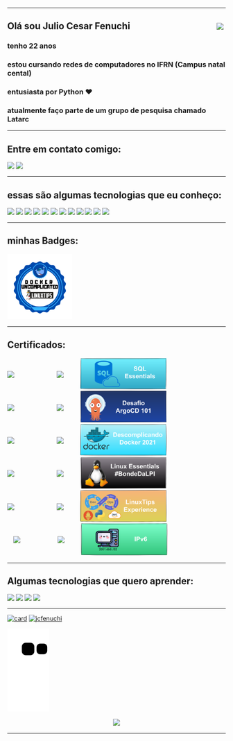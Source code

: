 
---
<div>
<div style=" float: right;margin: 5px;">
<a href="https://latarc.ifrn.edu.br/index.html"><img src="https://avatars.githubusercontent.com/u/19334784?s=280&v=4" width="150" heigth="150"/> </a>
</div>

## Olá sou **Julio Cesar Fenuchi**
### tenho 22 anos
### estou cursando **redes de computadores** no IFRN (Campus natal cental)
### entusiasta por **Python ♥**                                            
### atualmente faço parte de um grupo de pesquisa chamado **Latarc**
</div>


---

<div>

## **Entre em contato comigo:**
<a href="https://www.instagram.com/juliofenuchi/" target="_blank"><img src="https://img.shields.io/badge/-Instagram-%23E4405F?style=for-the-badge&logo=instagram&logoColor=white" target="_blank"></a>
<a href="https://www.linkedin.com/in/julio-cesar-477924259/" target="_blank"><img src="https://img.shields.io/badge/-LinkedIn-%230077B5?style=for-the-badge&logo=linkedin&logoColor=white" target="_blank"></a> 
</div>

<div class="icons">

---
## **essas são algumas tecnologias que eu conheço:**

<img src="https://cdn.jsdelivr.net/gh/devicons/devicon/icons/python/python-original-wordmark.svg" width="60" heigth="60" />
<img src="https://cdn.jsdelivr.net/gh/devicons/devicon/icons/linux/linux-original.svg" width="60" heigth="60" />
<img src="https://cdn.jsdelivr.net/gh/devicons/devicon/icons/docker/docker-original-wordmark.svg" width="60" heigth="60" />
<img src="https://openwhisk.apache.org/images/deployments/logo-docker-compose-text.svg" width="100" heigth="60" />
<img src="https://mininet-wifi.github.io/assets/img/logo.png" width="120" heigth="60" />
<img src="https://containernet.github.io/assets/logo.png" width="60" heigth="60" />
<img src="https://cdn.jsdelivr.net/gh/devicons/devicon/icons/flask/flask-original-wordmark.svg" width="80" heigth="60" />
<img src="https://cdn.jsdelivr.net/gh/devicons/devicon/icons/mysql/mysql-original-wordmark.svg" width="60" heigth="60" />
<img src="https://cdn.jsdelivr.net/gh/devicons/devicon/icons/php/php-original.svg" width="60" heigth="60" />
<img src="https://cdn.jsdelivr.net/gh/devicons/devicon/icons/prometheus/prometheus-original-wordmark.svg" width="60" heigth="60" />
<img src="https://cdn.jsdelivr.net/gh/devicons/devicon/icons/grafana/grafana-original-wordmark.svg" width="60" heigth="60" /> 
<img src="https://www.khomp.com/wp-content/uploads/2017/10/logo-asterisk-vetor-2.jpg" width="60" heigth="60" />
</div>

---
## **minhas Badges:**
<a href="https://lwfiles.blob.core.windows.net/633c72fac8c963ec854a3950-private/attachments/Badge%20Docker.png?sv=2014-02-14&st=2023-02-18T09%3A50%3A17Z&se=2023-02-18T09%3A52%3A17Z&sr=b&sp=r&rscd=&sig=rtjGY3leZWyfNAWjZUza5XIz7Z42Aj38nT%2FYfbj7bNs%3D"> <img src="./images/Badge_Docker.png" width="150" heigth="150"/> </a>


---
## **Certificados:**  

<div style="display: flex;
   align-items:center;">
<img src="https://lwfiles.mycourse.app/633c72fac8c963ec854a3950-public/4bd40f95b2194780fb1fcc79b4aea790.png" width="100" heigth="80" />
&emsp;
<img src="https://cdn-icons-png.flaticon.com/512/2026/2026644.png" width="40" heigth="50" />
&emsp;
<a href="./images/certificate-sql-essentials-64721ae9a7f5e903ff0d4b28.pdf" target="_blank"><img src="./images/banners_que_eu_fiz/SQL%20Essentials.png" width="200" heigth="100" /></a>
</div>

<div style="display: flex;
   align-items:center;">
<img src="https://lwfiles.mycourse.app/633c72fac8c963ec854a3950-public/4bd40f95b2194780fb1fcc79b4aea790.png" width="100" heigth="80" />
&emsp;
<img src="https://cdn-icons-png.flaticon.com/512/2026/2026644.png" width="40" heigth="50" />
&emsp;
<a href="./images/certificate-desafio-argocd-101-640f45200a68d07b6f08f0c3.pdf" target="_blank"><img src="./images/banners_que_eu_fiz/ArgoCD.png" width="200" heigth="100" /></a><br>
</div>


<div style="display: flex;
   align-items:center;">
<img src="https://lwfiles.mycourse.app/633c72fac8c963ec854a3950-public/4bd40f95b2194780fb1fcc79b4aea790.png" width="100" heigth="80" />
&emsp;
<img src="https://cdn-icons-png.flaticon.com/512/2026/2026644.png" width="40" heigth="50" />
&emsp;
<a href="./images/certificate-descomplicando-o-docker-2021-634ffe2b3e60c56d9901655f.pdf" target="_blank"><img src="./images/banners_que_eu_fiz/DescomplicandoDocker.png" width="200" heigth="100" /></a><br>
</div>

<div style="display: flex;
   align-items:center;">
<img src="https://lwfiles.mycourse.app/633c72fac8c963ec854a3950-public/4bd40f95b2194780fb1fcc79b4aea790.png" width="100" heigth="80" />
&emsp;
<img src="https://cdn-icons-png.flaticon.com/512/2026/2026644.png" width="40" heigth="50" />
&emsp;
<a href="./images/certificate-linux-essentials-bondedalpi-637b790d9ed244787509f4c9.pdf" target="_blank"><img src="./images/banners_que_eu_fiz/BondeDaLPI.png" width="200" heigth="100" /></a><br>
</div>

<div style="display: flex;
   align-items:center;">
<img src="https://lwfiles.mycourse.app/633c72fac8c963ec854a3950-public/4bd40f95b2194780fb1fcc79b4aea790.png" width="100" heigth="80" />
&emsp;
<img src="https://cdn-icons-png.flaticon.com/512/2026/2026644.png" width="40" heigth="50" />
&emsp;
<a href="./images/certificate-linuxtips-experience-63496b226fee19bade09fe44.pdf" target="_blank"><img src="./images/banners_que_eu_fiz/LinuxExperience.png" width="200" heigth="100" /></a><br>
</div>

<div style="display: flex;
   align-items:center;">
&emsp;
<img src="https://www.nic.br/docs-assets/images/logo-nicbr.png" width="70" heigth="100" />
&emsp; &emsp;
<img src="https://cdn-icons-png.flaticon.com/512/2026/2026644.png" width="40" heigth="50" />
&emsp;
<a href="./images/CERTIFICADO-IPV6-EAD-001-JULIO-CESAR-FENUCHI-SILVA-SANTOS-70720-79826.pdf" target="_blank"><img src="./images/banners_que_eu_fiz/IPv6.png" width="200" heigth="100" /></a><br>
</div>
<div>



---
## **Algumas tecnologias que quero aprender:**
  
<img src="https://cdn.jsdelivr.net/gh/devicons/devicon/icons/rust/rust-plain.svg" width="70" heigth="70" />
<img src="https://cdn.jsdelivr.net/gh/devicons/devicon/icons/go/go-original.svg" width="70" heigth="70" />
<img src="https://cdn.jsdelivr.net/gh/devicons/devicon/icons/kubernetes/kubernetes-plain-wordmark.svg" width="70" heigth="70" />
<img src="https://cdn.jsdelivr.net/gh/devicons/devicon/icons/amazonwebservices/amazonwebservices-original-wordmark.svg" width="80" heigth="80" />
</div>
<div>

---
  
[![card](https://github-readme-stats.vercel.app/api?username=jcfenuchi&theme=tokyonight&show_icons=true)](https://github.com/anuraghazra/github-readme-stats)
[![jcfenuchi](https://github-readme-stats.vercel.app/api/top-langs/?username=jcfenuchi&hide=html&layout=compact&theme=tokyonight)](https://github.com/anuraghazra/github-readme-stats)
</div>

![Snake Animation](https://github.com/jcfenuchi/jcfenuchi/blob/output/github-contribution-grid-snake.svg)
<p align="center">   <img alingn="center" src="https://profile-counter.glitch.me/jcfenuchi/count.svg" /></p>

---